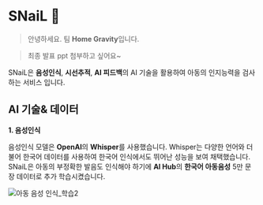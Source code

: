 # SNaiL 🐌

> 안녕하세요. 팀 **Home Gravity**입니다.

> 최종 발표 ppt 첨부하고 싶어요~
>
SNaiL은 **음성인식**, **시선추적**, **AI 피드백**의 AI 기술을 활용하여 아동의 인지능력을 검사하는 서비스 입니다.


## AI 기술& 데이터

**1. 음성인식**

음성인식 모델은 **OpenAI**의 **Whisper**를 사용했습니다. Whisper는 다양한 언어와 더불어 한국어 데이터를 사용하여 한국어 인식에서도 뛰어난 성능을 보여 채택했습니다. SNaiL은 아동의 부정확한 발음도 인식해야 하기에 **AI Hub**의 **한국어 아동음성** 5만 문장 데이터로 추가 학습시켰습니다. 

![아동 음성 인식_학습2](https://github.com/home-gravity/snail/assets/137850633/920d747c-dc89-4edb-b18f-7921f3625fd7)
